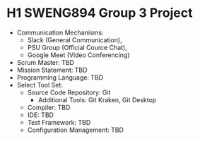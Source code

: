 # H1 SWENG894 Group 3 Project 
* Communication Mechanisms:
  * Slack (General Communication),
  * PSU Group (Official Cource Chat),
  * Google Meet (Video Conferencing)
* Scrum Master: TBD
* Mission Statement: TBD
* Programming Language: TBD
* Select Tool Set:
  * Source Code Repository: Git
    * Additional Tools: Git Kraken, Git Desktop
  * Compiler: TBD
  * IDE: TBD
  * Test Framework: TBD
  * Configuration Management: TBD
